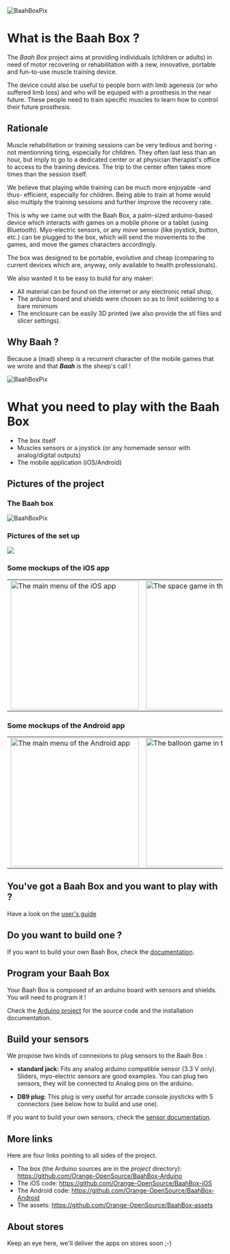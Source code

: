  ![BaahBoxPix](../img/photoBaaBox.jpg)



# What is the Baah Box ?



The _Baah Box_ project aims at providing individuals (children or adults) in need of motor recovering or rehabilitation with a new, innovative, portable and fun-to-use muscle training device.

The device could also be useful to people born with limb agenesis (or who suffered limb loss) and who will be equiped with a prosthesis in the near future. These people need to train specific muscles to learn how to control their future prosthesis.



## Rationale

Muscle rehabilitation or training sessions can be very tedious and boring - not mentionning tiring, especially for children. They often last less than an hour, but imply to go to a dedicated center or at physician therapist's office to access to the training devices. The trip to the center often takes more times than the session itself.

We believe that playing while training can be much more enjoyable -and thus- efficient, especially for children. Being able to train at home would also multiply the training sessions and further improve the recovery rate.

This is why we came out with the Baah Box, a palm-sized arduino-based device which interacts with games on a mobile phone or a tablet (using Bluetooth).
Myo-electric sensors, or any *move* sensor (like joystick, button, etc.) can be plugged to the box, which will send the movements to the games, and move the games characters accordingly.

The box was designed to be portable, evolutive and cheap (comparing to current devices which are, anyway, only available to health professionals).

We also wanted it to be easy to build for any maker:
* All material can be found on the internet or any electronic retail shop,
* The arduino board and shields were chosen so as to limit soldering to a bare minimum
* The enclosure can be easily 3D printed (we also provide the stl files and slicer settings).


## Why Baah ?

 Because a (mad) sheep is a recurrent character of the mobile games that we wrote and that ***Baah*** is the sheep's call !

![BaahBoxPix](../img/logo_moot_200x200.jpg)


# What you need to play with the Baah Box

*   The box itself
*   Muscles sensors or a joystick
       (or any homemade sensor with analog/digital outputs)
*   The mobile application (iOS/Android)


## Pictures of the project


### The Baah box
![BaahBoxPix](../img/img_baahbox.jpg)


### Pictures of the set up
![](../img/img_setup_joystick.jpeg)

### Some mockups of the iOS app

<table>
	<tr>
		<td>
			<img
				src="../img/img_device_ios_menu.png"
				title="The main menu of the iOS app"
				alt="The main menu of the iOS app"
				width="300">
		</td>
		<td>
			<img
				src="../img/img_device_ios_game_space.png"
				title="The space game in the iOS app"
				alt="The space game in the iOS app"
				width="300">
		</td>
	</tr>
</table>


### Some mockups of the Android app

<table>
	<tr>
		<td>
			<img
				src="../img/img_device_android_menu.png"
				title="The main menu of the Android app"
				alt="The main menu of the Android app"
				width="300">
		</td>
		<td>
			<img
				src="../img/img_device_android_game_balloon.png"
				title="The balloon game in the Android app"
				alt="The balloon game in the Android app"
				width="300">
		</td>
	</tr>
</table>

## You've got a Baah Box and you want to play with ?

Have a look on the [user's guide](./BaahBoxManual_en.md)

## Do you want to build one ?

If you want to build your own Baah Box, check the [documentation](./BuildingBaahBox_en.md).

## Program your Baah Box

Your Baah Box is composed of an arduino board with sensors and shields. You will need to program it !

Check the [Arduino project](../../project/) for the source code and the installation documentation.
 
 ## Build your sensors
 
We propose two kinds of connexions to plug sensors to the Baah Box :

* **standard jack:**
 Fits any analog arduino compatible sensor (3.3 V only).
 Sliders, myo-electric sensors are good examples.
 You can plug two sensors, they will be connected to Analog pins on the arduino. 
 
* **DB9 plug:**
This plug is very useful for arcade console joysticks with 5 connectors (see below how to build and use one). 

If you want to build your own sensors, check the [sensor documentation](./BaahBoxSensors_en.md).

## More links

Here are four links pointing to all sides of the project.

* The box (the Arduino sources are in the *project* directory): https://github.com/Orange-OpenSource/BaahBox-Arduino
* The iOS code: https://github.com/Orange-OpenSource/BaahBox-iOS
* The Android code: https://github.com/Orange-OpenSource/BaahBox-Android
* The assets: https://github.com/Orange-OpenSource/BaahBox-assets


## About stores

Keep an eye here, we'll deliver the apps on stores soon ;-)
